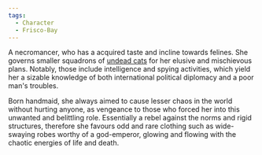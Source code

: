 ```yaml
---
tags:
  - Character
  - Frisco-Bay
---
```

A necromancer, who has a acquired taste and incline towards felines. 
She governs smaller squadrons of [undead cats](Undead%20Cat.md) for her elusive and mischievous plans. Notably, those include intelligence and spying activities, which yield her a sizable knowledge of both international political diplomacy and a poor man's troubles. 

Born handmaid, she always aimed to cause lesser chaos in the world without hurting anyone, as vengeance to those who forced her into this unwanted and belittling role. 
Essentially a rebel against the norms and rigid structures, therefore she favours odd and rare clothing such as wide-swaying robes worthy of a god-emperor, glowing and flowing with the chaotic energies of life and death. 